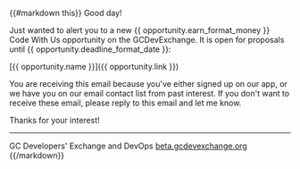 {{#markdown this}}
Good day!

Just wanted to alert you to a new {{ opportunity.earn_format_money }} Code With Us opportunity on the GCDevExchange. It is open for proposals until {{ opportunity.deadline_format_date }}:

[{{ opportunity.name }}]({{ opportunity.link }})

You are receiving this email because you've either signed up on our app, or we have you on our email contact list from past interest. If you don't want to receive these email, please reply to this email and let me know.

Thanks for your interest!

-----------------------------
GC Developers' Exchange and DevOps
[beta.gcdevexchange.org](https://beta.gcdevexchange.org)
{{/markdown}}
